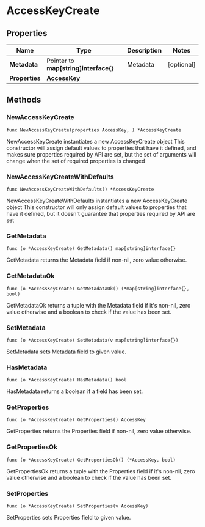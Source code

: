 # AccessKeyCreate

## Properties

|Name | Type | Description | Notes|
|------------ | ------------- | ------------- | -------------|
|**Metadata** | Pointer to **map[string]interface{}** | Metadata | [optional] |
|**Properties** | [**AccessKey**](AccessKey.md) |  | |

## Methods

### NewAccessKeyCreate

`func NewAccessKeyCreate(properties AccessKey, ) *AccessKeyCreate`

NewAccessKeyCreate instantiates a new AccessKeyCreate object
This constructor will assign default values to properties that have it defined,
and makes sure properties required by API are set, but the set of arguments
will change when the set of required properties is changed

### NewAccessKeyCreateWithDefaults

`func NewAccessKeyCreateWithDefaults() *AccessKeyCreate`

NewAccessKeyCreateWithDefaults instantiates a new AccessKeyCreate object
This constructor will only assign default values to properties that have it defined,
but it doesn't guarantee that properties required by API are set

### GetMetadata

`func (o *AccessKeyCreate) GetMetadata() map[string]interface{}`

GetMetadata returns the Metadata field if non-nil, zero value otherwise.

### GetMetadataOk

`func (o *AccessKeyCreate) GetMetadataOk() (*map[string]interface{}, bool)`

GetMetadataOk returns a tuple with the Metadata field if it's non-nil, zero value otherwise
and a boolean to check if the value has been set.

### SetMetadata

`func (o *AccessKeyCreate) SetMetadata(v map[string]interface{})`

SetMetadata sets Metadata field to given value.

### HasMetadata

`func (o *AccessKeyCreate) HasMetadata() bool`

HasMetadata returns a boolean if a field has been set.

### GetProperties

`func (o *AccessKeyCreate) GetProperties() AccessKey`

GetProperties returns the Properties field if non-nil, zero value otherwise.

### GetPropertiesOk

`func (o *AccessKeyCreate) GetPropertiesOk() (*AccessKey, bool)`

GetPropertiesOk returns a tuple with the Properties field if it's non-nil, zero value otherwise
and a boolean to check if the value has been set.

### SetProperties

`func (o *AccessKeyCreate) SetProperties(v AccessKey)`

SetProperties sets Properties field to given value.



